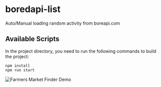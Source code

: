 # boredapi-list
Auto/Manual loading random activity from boreapi.com

## Available Scripts

In the project directory, you need to run the following commands to build the project:

```
npm install
npm run start
```
![Farmers Market Finder Demo](https://github.com/tdkseraph/boredapi-list/blob/main/boreapi-list.gif)
